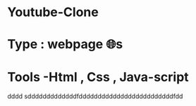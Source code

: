 # Youtube-Clone
# Type : webpage 🌐s
# Tools -Html , Css , Java-script 
dddd
sdddddddddddddfdddddddddddddddddddddddddfdd